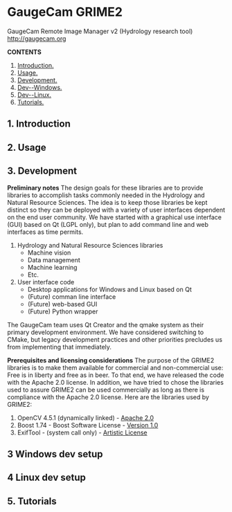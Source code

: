 # GaugeCam GRIME2
GaugeCam Remote Image Manager v2 (Hydrology research tool)
http://gaugecam.org

**CONTENTS**
1. [ Introduction. ](#intro)
2. [ Usage. ](#usage)
3. [ Development. ](#develop)
4. [ Dev--Windows. ](#windev)
5. [ Dev--Linux. ](#linuxdev)
6. [ Tutorials. ](#tutor)

<a name="intro"></a>
## 1. Introduction

<a name="usage"></a>
## 2. Usage

<a name="develop"></a>
## 3. Development

**Preliminary notes**
The design goals for these libraries are to provide libraries to accomplish
tasks commonly needed in the Hydrology and Natural Resource Sciences. The idea
is to keep those libraries be kept distinct so they can be deployed with a
variety of user interfaces dependent on the end user community. We have started
with a graphical use interface (GUI) based on Qt (LGPL only), but plan to add
command line and web interfaces as time permits.

1. Hydrology and Natural Resource Sciences libraries
    * Machine vision
    * Data management
    * Machine learning
    * Etc.
2. User interface code
    * Desktop applications for Windows and Linux based on Qt
    * (Future) comman line interface
    * (Future) web-based GUI
    * (Future) Python wrapper
    
The GaugeCam team uses Qt Creator and the qmake system as their primary development
environment. We have considered switching to CMake, but legacy development practices
and other priorities precludes us from implementing that immediately.

**Prerequisites and licensing considerations**
The purpose of the GRIME2 libraries is to make them available for commercial and
non-commercial use: Free is in liberty and free as in beer. To that end, we have
released the code with the Apache 2.0 license. In addition, we have tried to chose
the libraries used to assure GRIME2 can be used commercially as long as there is
compliance with the Apache 2.0 license. Here are the libraries used by GRIME2:

1. OpenCV 4.5.1 (dynamically linked) - [Apache 2.0](https://github.com/opencv/opencv/blob/master/LICENSE)
2. Boost 1.74 - Boost Software License - [Version 1.0](https://www.boost.org/LICENSE_1_0.txt)
3. ExifTool - (system call only) - [Artistic License](https://dev.perl.org/licenses/artistic.html)


<a name="windev"></a>
## 3 Windows dev setup

<a name="linuxdev"></a>
## 4 Linux dev setup

<a name="tutor"></a>
## 5. Tutorials
